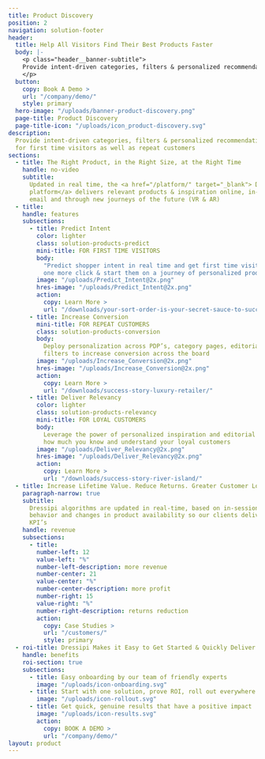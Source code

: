 ```yaml
---
title: Product Discovery
position: 2
navigation: solution-footer
header:
  title: Help All Visitors Find Their Best Products Faster
  body: |-
    <p class="header__banner-subtitle">
    Provide intent-driven categories, filters & personalized recommendations for first time visitors as well as repeat customers
    </p>
  button:
    copy: Book A Demo >
    url: "/company/demo/"
    style: primary
  hero-image: "/uploads/banner-product-discovery.png"
  page-title: Product Discovery
  page-title-icon: "/uploads/icon_product-discovery.svg"
description:
  Provide intent-driven categories, filters & personalized recommendations
  for first time visitors as well as repeat customers
sections:
  - title: The Right Product, in the Right Size, at the Right Time
    handle: no-video
    subtitle:
      Updated in real time, the <a href="/platform/" target="_blank"> Dressipi
      platform</a> delivers relevant products & inspiration online, in-store, in-app,
      email and through new journeys of the future (VR & AR)
  - title:
    handle: features
    subsections:
      - title: Predict Intent
        color: lighter
        class: solution-products-predict
        mini-title: FOR FIRST TIME VISITORS
        body:
          "Predict shopper intent in real time and get first time visitors to make
          one more click & start them on a journey of personalized product discovery \n"
        image: "/uploads/Predict_Intent@2x.png"
        hres-image: "/uploads/Predict_Intent@2x.png"
        action:
          copy: Learn More >
          url: "/downloads/your-sort-order-is-your-secret-sauce-to-success/"
      - title: Increase Conversion
        mini-title: FOR REPEAT CUSTOMERS
        class: solution-products-conversion
        body:
          Deploy personalization across PDP’s, category pages, editorial themes and
          filters to increase conversion across the board
        image: "/uploads/Increase_Conversion@2x.png"
        hres-image: "/uploads/Increase_Conversion@2x.png"
        action:
          copy: Learn More >
          url: "/downloads/success-story-luxury-retailer/"
      - title: Deliver Relevancy
        color: lighter
        class: solution-products-relevancy
        mini-title: FOR LOYAL CUSTOMERS
        body:
          Leverage the power of personalized inspiration and editorial to demonstrate
          how much you know and understand your loyal customers
        image: "/uploads/Deliver_Relevancy@2x.png"
        hres-image: "/uploads/Deliver_Relevancy@2x.png"
        action:
          copy: Learn More >
          url: "/downloads/success-story-river-island/"
  - title: Increase Lifetime Value. Reduce Returns. Greater Customer Loyalty.
    paragraph-narrow: true
    subtitle:
      Dressipi algorithms are updated in real-time, based on in-session customer
      behavior and changes in product availability so our clients deliver on their key
      KPI’s
    handle: revenue
    subsections:
      - title:
        number-left: 12
        value-left: "%"
        number-left-description: more revenue
        number-center: 21
        value-center: "%"
        number-center-description: more profit
        number-right: 15
        value-right: "%"
        number-right-description: returns reduction
        action:
          copy: Case Studies >
          url: "/customers/"
          style: primary
  - roi-title: Dressipi Makes it Easy to Get Started & Quickly Deliver ROI
    handle: benefits
    roi-section: true
    subsections:
      - title: Easy onboarding by our team of friendly experts
        image: "/uploads/icon-onboarding.svg"
      - title: Start with one solution, prove ROI, roll out everywhere
        image: "/uploads/icon-rollout.svg"
      - title: Get quick, genuine results that have a positive impact
        image: "/uploads/icon-results.svg"
        action:
          copy: BOOK A DEMO >
          url: "/company/demo/"
layout: product
---
```

